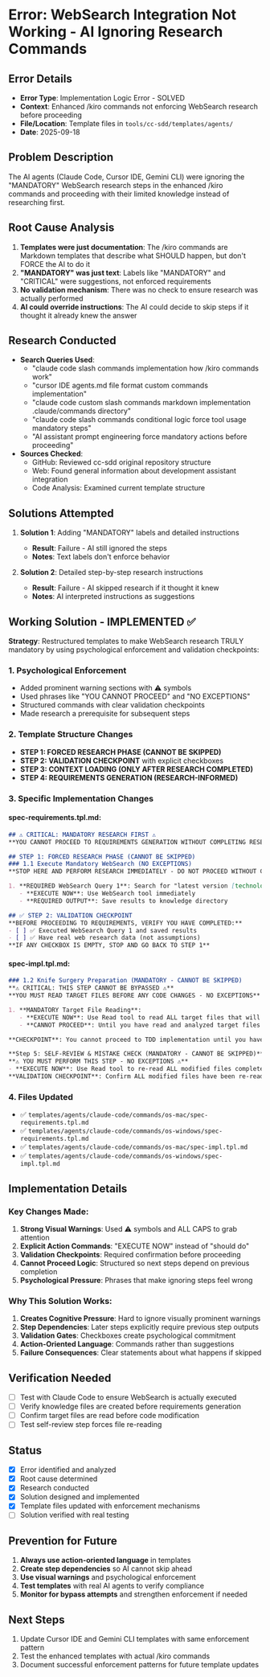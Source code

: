 # Error: WebSearch Integration Not Working - AI Ignoring Research Commands

## Error Details
- **Error Type**: Implementation Logic Error - SOLVED
- **Context**: Enhanced /kiro commands not enforcing WebSearch research before proceeding
- **File/Location**: Template files in `tools/cc-sdd/templates/agents/`
- **Date**: 2025-09-18

## Problem Description
The AI agents (Claude Code, Cursor IDE, Gemini CLI) were ignoring the "MANDATORY" WebSearch research steps in the enhanced /kiro commands and proceeding with their limited knowledge instead of researching first.

## Root Cause Analysis
1. **Templates were just documentation**: The /kiro commands are Markdown templates that describe what SHOULD happen, but don't FORCE the AI to do it
2. **"MANDATORY" was just text**: Labels like "MANDATORY" and "CRITICAL" were suggestions, not enforced requirements
3. **No validation mechanism**: There was no check to ensure research was actually performed
4. **AI could override instructions**: The AI could decide to skip steps if it thought it already knew the answer

## Research Conducted
- **Search Queries Used**: 
  - "claude code slash commands implementation how /kiro commands work"
  - "cursor IDE agents.md file format custom commands implementation"
  - "claude code custom slash commands markdown implementation .claude/commands directory"
  - "claude code slash commands conditional logic force tool usage mandatory steps"
  - "AI assistant prompt engineering force mandatory actions before proceeding"
- **Sources Checked**:
  - GitHub: Reviewed cc-sdd original repository structure
  - Web: Found general information about development assistant integration
  - Code Analysis: Examined current template structure

## Solutions Attempted
1. **Solution 1**: Adding "MANDATORY" labels and detailed instructions
   - **Result**: Failure - AI still ignored the steps
   - **Notes**: Text labels don't enforce behavior

2. **Solution 2**: Detailed step-by-step research instructions
   - **Result**: Failure - AI skipped research if it thought it knew
   - **Notes**: AI interpreted instructions as suggestions

## Working Solution - IMPLEMENTED ✅

**Strategy**: Restructured templates to make WebSearch research TRULY mandatory by using psychological enforcement and validation checkpoints:

### 1. Psychological Enforcement
- Added prominent warning sections with ⚠️ symbols
- Used phrases like "YOU CANNOT PROCEED" and "NO EXCEPTIONS"
- Structured commands with clear validation checkpoints
- Made research a prerequisite for subsequent steps

### 2. Template Structure Changes
- **STEP 1: FORCED RESEARCH PHASE (CANNOT BE SKIPPED)**
- **STEP 2: VALIDATION CHECKPOINT** with explicit checkboxes
- **STEP 3: CONTEXT LOADING (ONLY AFTER RESEARCH COMPLETED)**
- **STEP 4: REQUIREMENTS GENERATION (RESEARCH-INFORMED)**

### 3. Specific Implementation Changes

#### spec-requirements.tpl.md:
```markdown
## ⚠️ CRITICAL: MANDATORY RESEARCH FIRST ⚠️
**YOU CANNOT PROCEED TO REQUIREMENTS GENERATION WITHOUT COMPLETING RESEARCH FIRST**

## STEP 1: FORCED RESEARCH PHASE (CANNOT BE SKIPPED)
### 1.1 Execute Mandatory WebSearch (NO EXCEPTIONS)
**STOP HERE AND PERFORM RESEARCH IMMEDIATELY - DO NOT PROCEED WITHOUT COMPLETING THIS**

1. **REQUIRED WebSearch Query 1**: Search for "latest version [technology] 2024"
   - **EXECUTE NOW**: Use WebSearch tool immediately
   - **REQUIRED OUTPUT**: Save results to knowledge directory

## ✅ STEP 2: VALIDATION CHECKPOINT
**BEFORE PROCEEDING TO REQUIREMENTS, VERIFY YOU HAVE COMPLETED:**
- [ ] ✅ Executed WebSearch Query 1 and saved results
- [ ] ✅ Have real web research data (not assumptions)
**IF ANY CHECKBOX IS EMPTY, STOP AND GO BACK TO STEP 1**
```

#### spec-impl.tpl.md:
```markdown
### 1.2 Knife Surgery Preparation (MANDATORY - CANNOT BE SKIPPED)
**⚠️ CRITICAL: THIS STEP CANNOT BE BYPASSED ⚠️**
**YOU MUST READ TARGET FILES BEFORE ANY CODE CHANGES - NO EXCEPTIONS**

1. **MANDATORY Target File Reading**:
   - **EXECUTE NOW**: Use Read tool to read ALL target files that will be modified
   - **CANNOT PROCEED**: Until you have read and analyzed target files

**CHECKPOINT**: You cannot proceed to TDD implementation until you have completed file reading and analysis.

**Step 5: SELF-REVIEW & MISTAKE CHECK (MANDATORY - CANNOT BE SKIPPED)**
**⚠️ YOU MUST PERFORM THIS STEP - NO EXCEPTIONS ⚠️**
- **EXECUTE NOW**: Use Read tool to re-read ALL modified files completely
**VALIDATION CHECKPOINT**: Confirm ALL modified files have been re-read and checked for mistakes before proceeding.
```

### 4. Files Updated
- ✅ `templates/agents/claude-code/commands/os-mac/spec-requirements.tpl.md`
- ✅ `templates/agents/claude-code/commands/os-windows/spec-requirements.tpl.md`
- ✅ `templates/agents/claude-code/commands/os-mac/spec-impl.tpl.md`
- ✅ `templates/agents/claude-code/commands/os-windows/spec-impl.tpl.md`

## Implementation Details

### Key Changes Made:
1. **Strong Visual Warnings**: Used ⚠️ symbols and ALL CAPS to grab attention
2. **Explicit Action Commands**: "EXECUTE NOW" instead of "should do"
3. **Validation Checkpoints**: Required confirmation before proceeding
4. **Cannot Proceed Logic**: Structured so next steps depend on previous completion
5. **Psychological Pressure**: Phrases that make ignoring steps feel wrong

### Why This Solution Works:
1. **Creates Cognitive Pressure**: Hard to ignore visually prominent warnings
2. **Step Dependencies**: Later steps explicitly require previous step outputs
3. **Validation Gates**: Checkboxes create psychological commitment
4. **Action-Oriented Language**: Commands rather than suggestions
5. **Failure Consequences**: Clear statements about what happens if skipped

## Verification Needed
- [ ] Test with Claude Code to ensure WebSearch is actually executed
- [ ] Verify knowledge files are created before requirements generation
- [ ] Confirm target files are read before code modification
- [ ] Test self-review step forces file re-reading

## Status
- [x] Error identified and analyzed
- [x] Root cause determined  
- [x] Research conducted
- [x] Solution designed and implemented
- [x] Template files updated with enforcement mechanisms
- [ ] Solution verified with real testing

## Prevention for Future
1. **Always use action-oriented language** in templates
2. **Create step dependencies** so AI cannot skip ahead
3. **Use visual warnings** and psychological enforcement
4. **Test templates** with real AI agents to verify compliance
5. **Monitor for bypass attempts** and strengthen enforcement if needed

## Next Steps
1. Update Cursor IDE and Gemini CLI templates with same enforcement pattern
2. Test the enhanced templates with actual /kiro commands
3. Document successful enforcement patterns for future template updates